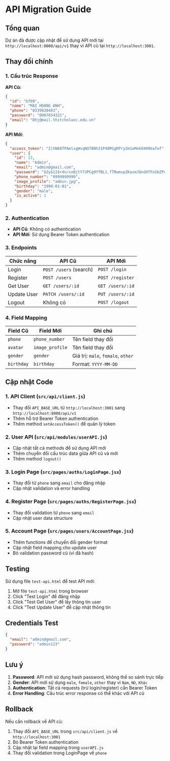 # API Migration Guide

## Tổng quan

Dự án đã được cập nhật để sử dụng API mới tại `http://localhost:8000/api/v1` thay vì API cũ tại `http://localhost:3001`.

## Thay đổi chính

### 1. Cấu trúc Response

**API Cũ:**
```json
{
  "id": "bf09",
  "name": "MAI HOANG ANH",
  "phone": "0339820483",
  "password": "0987654321",
  "email": "Dhj@mail.thitcholuoc.edu.vn"
}
```

**API Mới:**
```json
{
  "access_token": "2|hN68TPAmlxgWvqNO78Nh31P48M1gRPry2m1eMekO409bafef",
  "user": {
    "id": 13,
    "name": "Admin",
    "email": "admin@gmail.com",
    "password": "$2y$12$rdn/sxBjtY7JPCg9YfBL1.fTRwmspZKasmJQndXTFoSbZPn6xBlZK",
    "phone_number": "0999999999",
    "image_profile": "admin.jpg",
    "birthday": "1990-01-01",
    "gender": "male",
    "is_active": 1
  }
}
```

### 2. Authentication

- **API Cũ**: Không có authentication
- **API Mới**: Sử dụng Bearer Token authentication

### 3. Endpoints

| Chức năng | API Cũ | API Mới |
|-----------|--------|---------|
| Login | `POST /users` (search) | `POST /login` |
| Register | `POST /users` | `POST /register` |
| Get User | `GET /users/:id` | `GET /users/:id` |
| Update User | `PATCH /users/:id` | `PUT /users/:id` |
| Logout | Không có | `POST /logout` |

### 4. Field Mapping

| Field Cũ | Field Mới | Ghi chú |
|----------|-----------|---------|
| `phone` | `phone_number` | Tên field thay đổi |
| `avatar` | `image_profile` | Tên field thay đổi |
| `gender` | `gender` | Giá trị: `male`, `female`, `other` |
| `birthday` | `birthday` | Format: `YYYY-MM-DD` |

## Cập nhật Code

### 1. API Client (`src/api/client.js`)

- Thay đổi `API_BASE_URL` từ `http://localhost:3001` sang `http://localhost:8000/api/v1`
- Thêm hỗ trợ Bearer Token authentication
- Thêm method `setAccessToken()` để quản lý token

### 2. User API (`src/api/modules/userAPI.js`)

- Cập nhật tất cả methods để sử dụng API mới
- Thêm chuyển đổi cấu trúc data giữa API cũ và mới
- Thêm method `logout()`

### 3. Login Page (`src/pages/auths/LoginPage.jsx`)

- Thay đổi từ `phone` sang `email` cho đăng nhập
- Cập nhật validation và error handling

### 4. Register Page (`src/pages/auths/RegisterPage.jsx`)

- Thay đổi validation từ `phone` sang `email`
- Cập nhật user data structure

### 5. Account Page (`src/pages/users/AccountPage.jsx`)

- Thêm functions để chuyển đổi gender format
- Cập nhật field mapping cho update user
- Bỏ validation password cũ (vì đã hash)

## Testing

Sử dụng file `test-api.html` để test API mới:

1. Mở file `test-api.html` trong browser
2. Click "Test Login" để đăng nhập
3. Click "Test Get User" để lấy thông tin user
4. Click "Test Update User" để cập nhật thông tin

## Credentials Test

```json
{
  "email": "admin@gmail.com",
  "password": "admin123"
}
```

## Lưu ý

1. **Password**: API mới sử dụng hash password, không thể so sánh trực tiếp
2. **Gender**: API mới sử dụng `male`, `female`, `other` thay vì `Nam`, `Nữ`, `Khác`
3. **Authentication**: Tất cả requests (trừ login/register) cần Bearer Token
4. **Error Handling**: Cấu trúc error response có thể khác với API cũ

## Rollback

Nếu cần rollback về API cũ:

1. Thay đổi `API_BASE_URL` trong `src/api/client.js` về `http://localhost:3001`
2. Bỏ Bearer Token authentication
3. Cập nhật lại field mapping trong `userAPI.js`
4. Thay đổi validation trong LoginPage về `phone` 